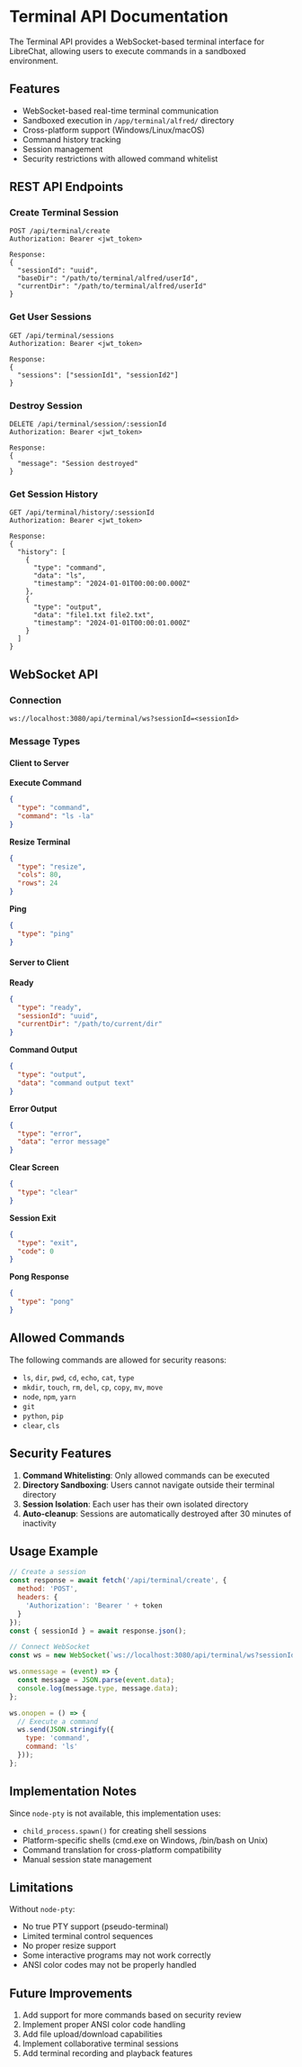 # Terminal API Documentation

The Terminal API provides a WebSocket-based terminal interface for LibreChat, allowing users to execute commands in a sandboxed environment.

## Features

- WebSocket-based real-time terminal communication
- Sandboxed execution in `/app/terminal/alfred/` directory
- Cross-platform support (Windows/Linux/macOS)
- Command history tracking
- Session management
- Security restrictions with allowed command whitelist

## REST API Endpoints

### Create Terminal Session
```
POST /api/terminal/create
Authorization: Bearer <jwt_token>

Response:
{
  "sessionId": "uuid",
  "baseDir": "/path/to/terminal/alfred/userId",
  "currentDir": "/path/to/terminal/alfred/userId"
}
```

### Get User Sessions
```
GET /api/terminal/sessions
Authorization: Bearer <jwt_token>

Response:
{
  "sessions": ["sessionId1", "sessionId2"]
}
```

### Destroy Session
```
DELETE /api/terminal/session/:sessionId
Authorization: Bearer <jwt_token>

Response:
{
  "message": "Session destroyed"
}
```

### Get Session History
```
GET /api/terminal/history/:sessionId
Authorization: Bearer <jwt_token>

Response:
{
  "history": [
    {
      "type": "command",
      "data": "ls",
      "timestamp": "2024-01-01T00:00:00.000Z"
    },
    {
      "type": "output",
      "data": "file1.txt file2.txt",
      "timestamp": "2024-01-01T00:00:01.000Z"
    }
  ]
}
```

## WebSocket API

### Connection
```
ws://localhost:3080/api/terminal/ws?sessionId=<sessionId>
```

### Message Types

#### Client to Server

**Execute Command**
```json
{
  "type": "command",
  "command": "ls -la"
}
```

**Resize Terminal**
```json
{
  "type": "resize",
  "cols": 80,
  "rows": 24
}
```

**Ping**
```json
{
  "type": "ping"
}
```

#### Server to Client

**Ready**
```json
{
  "type": "ready",
  "sessionId": "uuid",
  "currentDir": "/path/to/current/dir"
}
```

**Command Output**
```json
{
  "type": "output",
  "data": "command output text"
}
```

**Error Output**
```json
{
  "type": "error",
  "data": "error message"
}
```

**Clear Screen**
```json
{
  "type": "clear"
}
```

**Session Exit**
```json
{
  "type": "exit",
  "code": 0
}
```

**Pong Response**
```json
{
  "type": "pong"
}
```

## Allowed Commands

The following commands are allowed for security reasons:
- `ls`, `dir`, `pwd`, `cd`, `echo`, `cat`, `type`
- `mkdir`, `touch`, `rm`, `del`, `cp`, `copy`, `mv`, `move`
- `node`, `npm`, `yarn`
- `git`
- `python`, `pip`
- `clear`, `cls`

## Security Features

1. **Command Whitelisting**: Only allowed commands can be executed
2. **Directory Sandboxing**: Users cannot navigate outside their terminal directory
3. **Session Isolation**: Each user has their own isolated directory
4. **Auto-cleanup**: Sessions are automatically destroyed after 30 minutes of inactivity

## Usage Example

```javascript
// Create a session
const response = await fetch('/api/terminal/create', {
  method: 'POST',
  headers: {
    'Authorization': 'Bearer ' + token
  }
});
const { sessionId } = await response.json();

// Connect WebSocket
const ws = new WebSocket(`ws://localhost:3080/api/terminal/ws?sessionId=${sessionId}`);

ws.onmessage = (event) => {
  const message = JSON.parse(event.data);
  console.log(message.type, message.data);
};

ws.onopen = () => {
  // Execute a command
  ws.send(JSON.stringify({
    type: 'command',
    command: 'ls'
  }));
};
```

## Implementation Notes

Since `node-pty` is not available, this implementation uses:
- `child_process.spawn()` for creating shell sessions
- Platform-specific shells (cmd.exe on Windows, /bin/bash on Unix)
- Command translation for cross-platform compatibility
- Manual session state management

## Limitations

Without `node-pty`:
- No true PTY support (pseudo-terminal)
- Limited terminal control sequences
- No proper resize support
- Some interactive programs may not work correctly
- ANSI color codes may not be properly handled

## Future Improvements

1. Add support for more commands based on security review
2. Implement proper ANSI color code handling
3. Add file upload/download capabilities
4. Implement collaborative terminal sessions
5. Add terminal recording and playback features